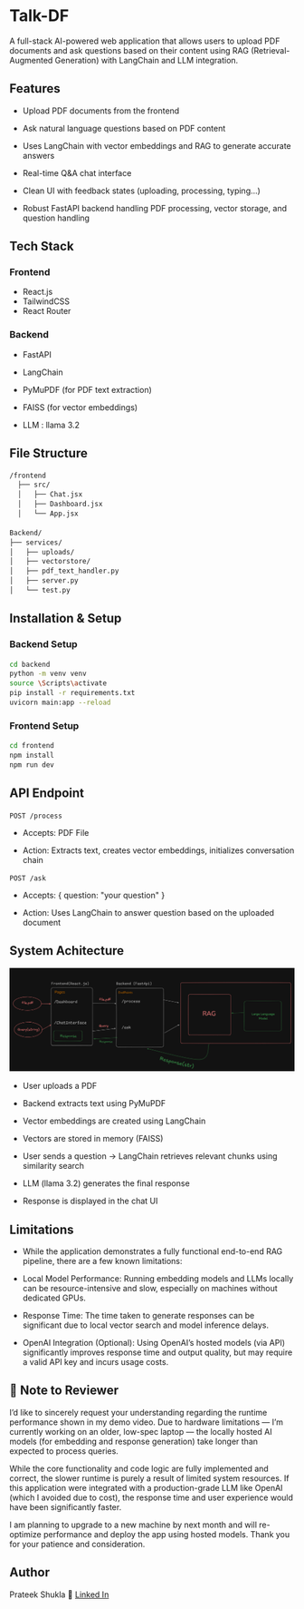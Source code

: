 # Talk-DF

A full-stack AI-powered web application that allows users to upload PDF documents and ask questions based on their content using RAG (Retrieval-Augmented Generation) with LangChain and LLM integration.

## Features

- Upload PDF documents from the frontend

- Ask natural language questions based on PDF content

- Uses LangChain with vector embeddings and RAG to generate accurate answers

- Real-time Q&A chat interface

- Clean UI with feedback states (uploading, processing, typing...)

- Robust FastAPI backend handling PDF processing, vector storage, and question handling

## Tech Stack

### Frontend

- React.js
- TailwindCSS
- React Router

### Backend

- FastAPI

- LangChain

- PyMuPDF (for PDF text extraction)

- FAISS (for vector embeddings)

- LLM : llama 3.2

## File Structure

```bash
/frontend
  ├── src/
  │   ├── Chat.jsx
  │   ├── Dashboard.jsx
  │   └── App.jsx

Backend/
├── services/
│   ├── uploads/
│   ├── vectorstore/
│   ├── pdf_text_handler.py
│   ├── server.py
│   └── test.py

```

## Installation & Setup

### Backend Setup

```bash
cd backend
python -m venv venv
source \Scripts\activate
pip install -r requirements.txt
uvicorn main:app --reload
```

### Frontend Setup

```bash
cd frontend
npm install
npm run dev
```

## API Endpoint

`POST /process`

- Accepts: PDF File

- Action: Extracts text, creates vector embeddings, initializes conversation chain

`POST /ask`

- Accepts: { question: "your question" }

- Action: Uses LangChain to answer question based on the uploaded document

## System Achitecture

![Architecture](Arch.png)

- User uploads a PDF

- Backend extracts text using PyMuPDF

- Vector embeddings are created using LangChain

- Vectors are stored in memory (FAISS)

- User sends a question → LangChain retrieves relevant chunks using similarity search

- LLM (llama 3.2) generates the final response

- Response is displayed in the chat UI

## Limitations

- While the application demonstrates a fully functional end-to-end RAG pipeline, there are a few known limitations:

- Local Model Performance: Running embedding models and LLMs locally can be resource-intensive and slow, especially on machines without dedicated GPUs.

- Response Time: The time taken to generate responses can be significant due to local vector search and model inference delays.

- OpenAI Integration (Optional): Using OpenAI’s hosted models (via API) significantly improves response time and output quality, but may require a valid API key and incurs usage costs.

## 📌 Note to Reviewer

I’d like to sincerely request your understanding regarding the runtime performance shown in my demo video. Due to hardware limitations — I’m currently working on an older, low-spec laptop — the locally hosted AI models (for embedding and response generation) take longer than expected to process queries.

While the core functionality and code logic are fully implemented and correct, the slower runtime is purely a result of limited system resources. If this application were integrated with a production-grade LLM like OpenAI (which I avoided due to cost), the response time and user experience would have been significantly faster.

I am planning to upgrade to a new machine by next month and will re-optimize performance and deploy the app using hosted models. Thank you for your patience and consideration.

## Author

Prateek Shukla
🔗 [Linked In](www.linkedin.com/in/prateekshukla17)
